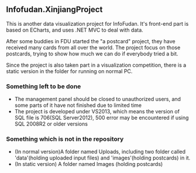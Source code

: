 ## Infofudan.XinjiangProject
This is another data visualization project for InfoFudan. It's front-end part is based on ECharts, and uses .NET MVC to deal with data.

After some buddies in FDU started the "a postcard" project, they have received many cards from all over the world. The project focus on those postcards, trying to show how much we can do if everybody tried a bit.

Since the project is also taken part in a visualization competition, there is a static version in the folder for running on normal PC.

### Something left to be done
- The management panel should be closed to unauthorized users, and some parts of it have not finished due to limited time
- The project is developed under VS2013, which means the version of SQL file is 706(SQL Server2012), 500 error may be encountered if using SQL 2008R2 or older versions

### Something which is not in the repository
- (In normal version)A folder named Uploads, including two folder called 'data'(holding uploaded input files) and 'images'(holding postcards) in it.
- (In static version) A folder named Images (holding postcards)
